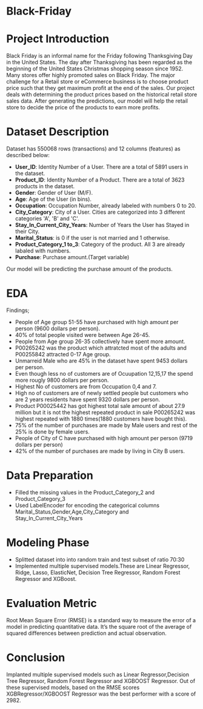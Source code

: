 # Black-Friday

# Project Introduction
Black Friday is an informal name for the Friday following Thanksgiving Day in the United States. The day after Thanksgiving has been regarded as the beginning of the United States Christmas shopping season since 1952. Many stores offer highly promoted sales on Black Friday. The major challenge for a Retail store or eCommerce business is to choose product price such that they get maximum profit at the end of the sales. Our project deals with determining the product prices based on the historical retail store sales data. After generating the predictions, our model will help the retail store to decide the price of the products to earn more profits.
# Dataset Description
Dataset has 550068 rows (transactions) and 12 columns (features) as described below:

   - **User_ID**: Identity Number of a User. There are a total of 5891 users in the dataset.
   - **Product_ID**: Identity Number of a Product. There are a total of 3623 products in the dataset.
   - **Gender**: Gender of User (M/F).
   - **Age**: Age of the User (in bins).
   - **Occupation**: Occupation Number, already labeled with numbers 0 to 20.
   - **City_Category**: City of a User. Cities are categorized into 3 different categories 'A', 'B' and 'C'.
   - **Stay_In_Current_City_Years**: Number of Years the User has Stayed in their City.
   - **Marital_Status**: is 0 if the user is not married and 1 otherwise.
   - **Product_Category_1 to_3**: Category of the product. All 3 are already labaled with numbers.
   - **Purchase**: Purchase amount.(Target variable)  

Our model will be predicting the purchase amount of the products.

# EDA
Findings;
  -  People of Age group 51-55 have purchased with high amount per person (9600 dollars per person).
  -  40% of total people visited were between Age 26-45.
  -  People from Age group 26-35 collectively have spent more amount.
  -  P00265242 was the product which attratcted most of the adults and P00255842 attracted 0-17 Age group.
  -  Unmarreid Male who are 45% in the dataset have spent 9453 dollars per person.
  -  Even though less no of customers are of Ocuupation 12,15,17 the spend more rougly 9800 dollars per person.
  -  Highest No of customers are from Occupation 0,4 and 7.
  -  High no of customers are of newly settled people but customers who are 2 years residents have spent 9320 dollars per person.
  -  Product P00025442 has got highest total sale amount of about 27.9 million but it is not the highest repeated product in sale P00265242 was highest repeated with 1880 times(1880 customers have bought this).
  -  75% of the number of purchases are made by Male users and rest of the 25% is done by female users. 
  -  People of City of C have purchased with high amount per person (9719 dollars per person)
  -  42% of the number of purchases are made by living in City B users.

# Data Preparation
  - Filled the missing values in the Product_Category_2 and Product_Category_3
  - Used LabelEncoder for encoding the categorical columns Marital_Status,Gender,Age,City_Category and Stay_In_Current_City_Years
# Modeling Phase
  - Splitted dataset into into random train and test subset of ratio 70:30
  - Implemented multiple supervised models.These are Linear Regressor, Ridge, Lasso, ElasticNet, Decision Tree Regressor, Random Forest Regressor and XGBoost.
# Evaluation Metric
Root Mean Square Error (RMSE) is a standard way to measure the error of a model in predicting quantitative data. It’s the square root of the average of squared differences between prediction and actual observation.
# Conclusion
Implanted multiple supervised models such as Linear Regressor,Decision Tree Regressor, Random Forest Regressor and XGBOOST Regressor. Out of these supervised models, based on the RMSE scores XGBRegressor/XGBOOST Regressor was the best performer with a score of 2982.


